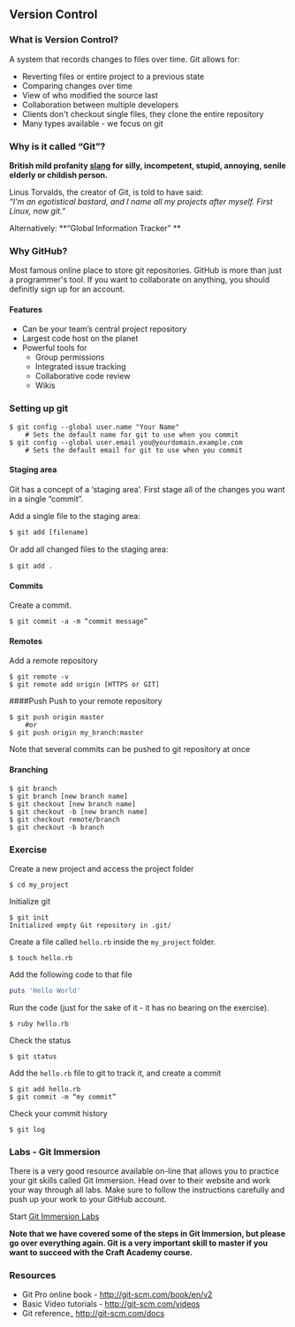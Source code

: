 ## Version Control
### What is Version Control? 
A system that records changes to files over time. 
Git allows for:
* Reverting files or entire project to a previous state 
* Comparing changes over time 
* View of who modified the source last 
* Collaboration between multiple developers
* Clients don't checkout single files, they clone the entire repository
* Many types available - we focus on git

### Why is it called “Git”?
**British mild profanity [slang](http://www.urbandictionary.com/define.php?term=git
) for silly, incompetent, stupid, annoying, senile elderly or childish person.** 

Linus Torvalds, the creator of Git, is told to have said: <br/>*“I'm an egotistical bastard, and I name all my projects after myself. First Linux, now git.”* 

Alternatively: **“Global Information Tracker” **

### Why GitHub?
Most famous online place to store git repositories. GitHub is more than just a programmer's tool. If you want to collaborate on anything, you should definitly sign up for an account. 

#### Features
* Can be your team’s central project repository 
* Largest code host on the planet
* Powerful tools for  
    * Group permissions
    * Integrated issue tracking
    * Collaborative code review
    * Wikis

### Setting up git

```shell
$ git config --global user.name "Your Name"
    # Sets the default name for git to use when you commit
$ git config --global user.email you@yourdomain.example.com
    # Sets the default email for git to use when you commit

```

#### Staging area
Git has a concept of a ‘staging area’. First stage all of the changes you want in a single “commit”.

Add a single file to the staging area:
```shell
$ git add [filename] 
```
Or add all changed ﬁles to the staging area:
```shell
$ git add .
```
#### Commits
Create a commit. 
```shell
$ git commit -a -m “commit message”
```
#### Remotes
Add a remote repository

```shell
$ git remote -v 
$ git remote add origin [HTTPS or GIT]
```
####Push
Push to your remote repository
```shell
$ git push origin master 
    #or
$ git push origin my_branch:master
```

Note that several commits can be pushed to git repository at once

#### Branching
```shell
$ git branch 
$ git branch [new branch name]
$ git checkout [new branch name]
$ git checkout -b [new branch name]
$ git checkout remote/branch
$ git checkout -b branch
```

### Exercise

Create a new project and access the project folder

```shell
$ cd my_project
```
Initialize git
```shell
$ git init
Initialized empty Git repository in .git/
```

Create a file called `hello.rb` inside the `my_project` folder.
```shell
$ touch hello.rb
```

Add the following code to that file

```ruby
puts 'Hello World'
```
Run the code (just for the sake of it - it has no bearing on the exercise).
```shell
$ ruby hello.rb
```
Check the status
```shell
$ git status
```

Add the `hello.rb` file to git to track it, and create a commit
```shell
$ git add hello.rb
$ git commit -m “my commit”
```
Check your commit history
```shell
$ git log
```

### Labs - Git Immersion
There is a very good resource available on-line that allows you to practice your git skills called Git Immersion. Head over to their website and work your way through all labs. Make sure to follow the instructions carefully and push up your work to your GitHub account.

Start [Git Immersion Labs](http://gitimmersion.com/lab_01.html)

**Note that we have covered some of the steps in Git Immersion, but please go over everything again. Git is a very important skill to master if you want to succeed with the Craft Academy course.**
### Resources

* Git Pro online book - http://git-scm.com/book/en/v2
* Basic Video tutorials - http://git-scm.com/videos
* Git reference_ http://git-scm.com/docs










